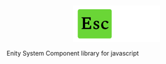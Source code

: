<p align="center">
  <img width="200" src="https://github.com/Ezbob/Escarole/blob/98b96f5b2ebc90d116d6b87a6e2e3ef03aec95d3/docs/logo.png" alt="Escarole Logo">
</p>

Enity System Component library for javascript
